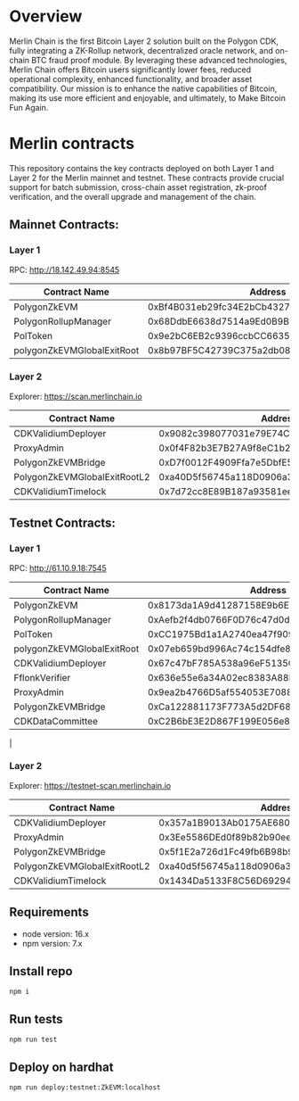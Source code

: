 # Overview

Merlin Chain is the first Bitcoin Layer 2 solution built on the Polygon CDK, fully integrating a ZK-Rollup network, decentralized oracle network, and on-chain BTC fraud proof module. By leveraging these advanced technologies, Merlin Chain offers Bitcoin users significantly lower fees, reduced operational complexity, enhanced functionality, and broader asset compatibility. Our mission is to enhance the native capabilities of Bitcoin, making its use more efficient and enjoyable, and ultimately, to Make Bitcoin Fun Again.

# Merlin contracts

This repository contains the key contracts deployed on both Layer 1 and Layer 2 for the Merlin mainnet and testnet. These contracts provide crucial support for batch submission, cross-chain asset registration, zk-proof verification, and the overall upgrade and management of the chain.

## Mainnet Contracts:

### Layer 1

RPC: http://18.142.49.94:8545

| Contract Name | Address                                                                                                               |
|---------------| --------------------------------------------------------------------------------------------------------------------- |
| PolygonZkEVM  | 0xBf4B031eb29fc34E2bCb4327F9304BED3600cc46 |
| PolygonRollupManager | 0x68DdbE6638d7514a9Ed0B9B2980B65970e532cdB |
| PolToken | 0x9e2bC6EB2c9396ccbCC66353da011b67A0ff4604 |
| polygonZkEVMGlobalExitRoot | 0x8b97BF5C42739C375a2db080813E9b4C9A4a2c9A |


### Layer 2

Explorer: https://scan.merlinchain.io

| Contract Name             | Address                                                                                                               |
|---------------------------| --------------------------------------------------------------------------------------------------------------------- |
| CDKValidiumDeployer       | 0x9082c398077031e79E74C0A334cbC139C9c90851 |
| ProxyAdmin                | 0x0f4F82b3E7B27A9f8eC1b21e9bC43fd113fF0cf3 |
| PolygonZkEVMBridge    | 0xD7f0012F4909Ffa7e5DbfE5fbFf15aB734B42ED4 |
| PolygonZkEVMGlobalExitRootL2 | 0xa40D5f56745a118D0906a34E69aeC8C0Db1cB8fA |
| CDKValidiumTimelock | 0x7d72cc8E89B187a93581ee44FB1884b498989A40 |


## Testnet Contracts:

### Layer 1

RPC: http://61.10.9.18:7545

| Contract Name | Address                                                                                                               |
|---------------| --------------------------------------------------------------------------------------------------------------------- |
| PolygonZkEVM  | 0x8173da1A9d41287158E9b6E38Ca9CDabBAE6bb6B |
| PolygonRollupManager | 0xAefb2f4db0766F0D76c47d0dbc0A712D653cace6 |
| PolToken | 0xCC1975Bd1a1A2740ea47f9090f84755817049D94 |
| polygonZkEVMGlobalExitRoot | 0x07eb659bd996Ac74c154dfe86Ea875570647961C |
| CDKValidiumDeployer | 0x67c47bF785A538a96eF513507FbF6692170a9CB2 |
| FflonkVerifier | 0x636e55e6a34A02ec8383A88Bd4b0796C4F155107 |
| ProxyAdmin | 0x9ea2b4766D5af554053E7088149d7e5FF3dB5E07 |
| PolygonZkEVMBridge | 0xCa122881173F773A5d2DF68c2917D906ebb7133A |
| CDKDataCommittee | 0xC2B6bE3E2D867F199E056e8741D94949CB864ad2 |
| 

### Layer 2

Explorer: https://testnet-scan.merlinchain.io

| Contract Name             | Address                                                                                                               |
|---------------------------| --------------------------------------------------------------------------------------------------------------------- |
| CDKValidiumDeployer       | 0x357a1B9013Ab0175AE6802508D9Fc16A5b160b36 |
| ProxyAdmin                | 0x3Ee5586DEd0f89b82b90eeDE1aF929f6b45b48E3 |
| PolygonZkEVMBridge    | 0x5f1E2a726d1Fc49fb6B98b9A2041399823D6f3A9 |
| PolygonZkEVMGlobalExitRootL2 | 0xa40d5f56745a118d0906a34e69aec8c0db1cb8fa |
| CDKValidiumTimelock | 0x1434Da5133F8C56D69294Ee2CF4E6E386cfEbABa |



## Requirements

-   node version: 16.x
-   npm version: 7.x

## Install repo

```
npm i
```

## Run tests

```
npm run test
```

## Deploy on hardhat

```
npm run deploy:testnet:ZkEVM:localhost
```
